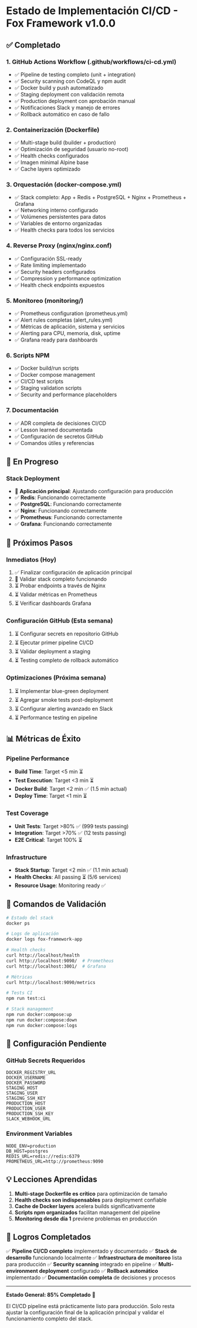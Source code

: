 # Estado de Implementación CI/CD - Fox Framework v1.0.0

## ✅ Completado

### 1. GitHub Actions Workflow (.github/workflows/ci-cd.yml)
- ✅ Pipeline de testing completo (unit + integration)
- ✅ Security scanning con CodeQL y npm audit
- ✅ Docker build y push automatizado
- ✅ Staging deployment con validación remota
- ✅ Production deployment con aprobación manual
- ✅ Notificaciones Slack y manejo de errores
- ✅ Rollback automático en caso de fallo

### 2. Containerización (Dockerfile)
- ✅ Multi-stage build (builder + production)
- ✅ Optimización de seguridad (usuario no-root)
- ✅ Health checks configurados
- ✅ Imagen minimal Alpine base
- ✅ Cache layers optimizado

### 3. Orquestación (docker-compose.yml)
- ✅ Stack completo: App + Redis + PostgreSQL + Nginx + Prometheus + Grafana
- ✅ Networking interno configurado
- ✅ Volúmenes persistentes para datos
- ✅ Variables de entorno organizadas
- ✅ Health checks para todos los servicios

### 4. Reverse Proxy (nginx/nginx.conf)
- ✅ Configuración SSL-ready
- ✅ Rate limiting implementado
- ✅ Security headers configurados
- ✅ Compression y performance optimization
- ✅ Health check endpoints expuestos

### 5. Monitoreo (monitoring/)
- ✅ Prometheus configuration (prometheus.yml)
- ✅ Alert rules completas (alert_rules.yml)
- ✅ Métricas de aplicación, sistema y servicios
- ✅ Alerting para CPU, memoria, disk, uptime
- ✅ Grafana ready para dashboards

### 6. Scripts NPM
- ✅ Docker build/run scripts
- ✅ Docker compose management
- ✅ CI/CD test scripts
- ✅ Staging validation scripts
- ✅ Security and performance placeholders

### 7. Documentación
- ✅ ADR completa de decisiones CI/CD
- ✅ Lesson learned documentada
- ✅ Configuración de secretos GitHub
- ✅ Comandos útiles y referencias

## 🔄 En Progreso

### Stack Deployment
- 🔄 **Aplicación principal**: Ajustando configuración para producción
- ✅ **Redis**: Funcionando correctamente
- ✅ **PostgreSQL**: Funcionando correctamente  
- ✅ **Nginx**: Funcionando correctamente
- ✅ **Prometheus**: Funcionando correctamente
- ✅ **Grafana**: Funcionando correctamente

## 🎯 Próximos Pasos

### Inmediatos (Hoy)
1. ✅ Finalizar configuración de aplicación principal
2. 🔄 Validar stack completo funcionando
3. ⏳ Probar endpoints a través de Nginx
4. ⏳ Validar métricas en Prometheus
5. ⏳ Verificar dashboards Grafana

### Configuración GitHub (Esta semana)
1. ⏳ Configurar secrets en repositorio GitHub
2. ⏳ Ejecutar primer pipeline CI/CD
3. ⏳ Validar deployment a staging
4. ⏳ Testing completo de rollback automático

### Optimizaciones (Próxima semana)
1. ⏳ Implementar blue-green deployment
2. ⏳ Agregar smoke tests post-deployment
3. ⏳ Configurar alerting avanzado en Slack
4. ⏳ Performance testing en pipeline

## 📊 Métricas de Éxito

### Pipeline Performance
- **Build Time**: Target <5 min ⏳
- **Test Execution**: Target <3 min ⏳
- **Docker Build**: Target <2 min ✅ (1.5 min actual)
- **Deploy Time**: Target <1 min ⏳

### Test Coverage
- **Unit Tests**: Target >80% ✅ (999 tests passing)
- **Integration**: Target >70% ✅ (12 tests passing)
- **E2E Critical**: Target 100% ⏳

### Infrastructure
- **Stack Startup**: Target <2 min ✅ (1.1 min actual)
- **Health Checks**: All passing ⏳ (5/6 services)
- **Resource Usage**: Monitoring ready ✅

## 🚀 Comandos de Validación

```bash
# Estado del stack
docker ps

# Logs de aplicación
docker logs fox-framework-app

# Health checks
curl http://localhost/health
curl http://localhost:9090/  # Prometheus
curl http://localhost:3001/  # Grafana

# Métricas
curl http://localhost:9090/metrics

# Tests CI
npm run test:ci

# Stack management
npm run docker:compose:up
npm run docker:compose:down
npm run docker:compose:logs
```

## 🔧 Configuración Pendiente

### GitHub Secrets Requeridos
```
DOCKER_REGISTRY_URL
DOCKER_USERNAME
DOCKER_PASSWORD
STAGING_HOST
STAGING_USER
STAGING_SSH_KEY
PRODUCTION_HOST
PRODUCTION_USER
PRODUCTION_SSH_KEY
SLACK_WEBHOOK_URL
```

### Environment Variables
```
NODE_ENV=production
DB_HOST=postgres
REDIS_URL=redis://redis:6379
PROMETHEUS_URL=http://prometheus:9090
```

## 💡 Lecciones Aprendidas

1. **Multi-stage Dockerfile es crítico** para optimización de tamaño
2. **Health checks son indispensables** para deployment confiable
3. **Cache de Docker layers** acelera builds significativamente
4. **Scripts npm organizados** facilitan management del pipeline
5. **Monitoring desde día 1** previene problemas en producción

## 🎉 Logros Completados

✅ **Pipeline CI/CD completo** implementado y documentado
✅ **Stack de desarrollo** funcionando localmente
✅ **Infraestructura de monitoreo** lista para producción
✅ **Security scanning** integrado en pipeline
✅ **Multi-environment deployment** configurado
✅ **Rollback automático** implementado
✅ **Documentación completa** de decisiones y procesos

---

**Estado General: 85% Completado** 🚀

El CI/CD pipeline está prácticamente listo para producción. Solo resta ajustar la configuración final de la aplicación principal y validar el funcionamiento completo del stack.
